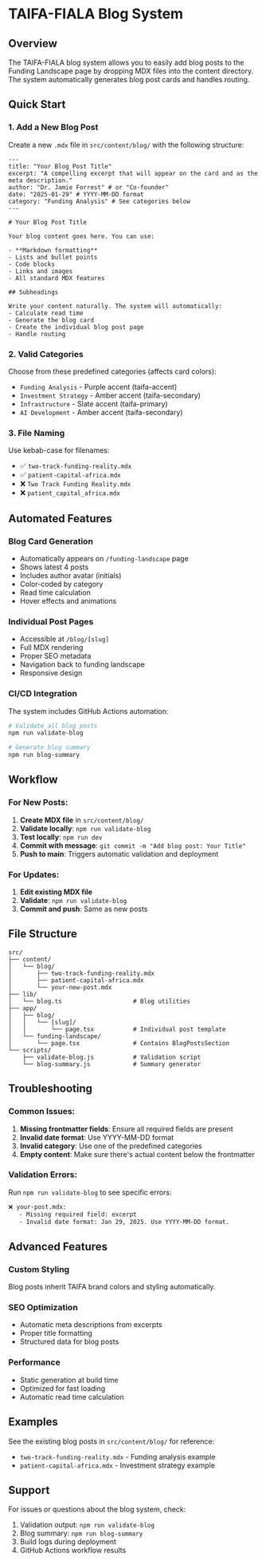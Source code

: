 # TAIFA-FIALA Blog System

## Overview

The TAIFA-FIALA blog system allows you to easily add blog posts to the Funding Landscape page by dropping MDX files into the content directory. The system automatically generates blog post cards and handles routing.

## Quick Start

### 1. Add a New Blog Post

Create a new `.mdx` file in `src/content/blog/` with the following structure:

```mdx
---
title: "Your Blog Post Title"
excerpt: "A compelling excerpt that will appear on the card and as the meta description."
author: "Dr. Jamie Forrest" # or "Co-founder"
date: "2025-01-29" # YYYY-MM-DD format
category: "Funding Analysis" # See categories below
---

# Your Blog Post Title

Your blog content goes here. You can use:

- **Markdown formatting**
- Lists and bullet points
- Code blocks
- Links and images
- All standard MDX features

## Subheadings

Write your content naturally. The system will automatically:
- Calculate read time
- Generate the blog card
- Create the individual blog post page
- Handle routing
```

### 2. Valid Categories

Choose from these predefined categories (affects card colors):
- `Funding Analysis` - Purple accent (taifa-accent)
- `Investment Strategy` - Amber accent (taifa-secondary) 
- `Infrastructure` - Slate accent (taifa-primary)
- `AI Development` - Amber accent (taifa-secondary)

### 3. File Naming

Use kebab-case for filenames:
- ✅ `two-track-funding-reality.mdx`
- ✅ `patient-capital-africa.mdx`
- ❌ `Two Track Funding Reality.mdx`
- ❌ `patient_capital_africa.mdx`

## Automated Features

### Blog Card Generation
- Automatically appears on `/funding-landscape` page
- Shows latest 4 posts
- Includes author avatar (initials)
- Color-coded by category
- Read time calculation
- Hover effects and animations

### Individual Post Pages
- Accessible at `/blog/[slug]`
- Full MDX rendering
- Proper SEO metadata
- Navigation back to funding landscape
- Responsive design

### CI/CD Integration

The system includes GitHub Actions automation:

```bash
# Validate all blog posts
npm run validate-blog

# Generate blog summary
npm run blog-summary
```

## Workflow

### For New Posts:

1. **Create MDX file** in `src/content/blog/`
2. **Validate locally**: `npm run validate-blog`
3. **Test locally**: `npm run dev`
4. **Commit with message**: `git commit -m "Add blog post: Your Title"`
5. **Push to main**: Triggers automatic validation and deployment

### For Updates:

1. **Edit existing MDX file**
2. **Validate**: `npm run validate-blog`
3. **Commit and push**: Same as new posts

## File Structure

```
src/
├── content/
│   └── blog/
│       ├── two-track-funding-reality.mdx
│       ├── patient-capital-africa.mdx
│       └── your-new-post.mdx
├── lib/
│   └── blog.ts                    # Blog utilities
├── app/
│   ├── blog/
│   │   └── [slug]/
│   │       └── page.tsx           # Individual post template
│   └── funding-landscape/
│       └── page.tsx               # Contains BlogPostsSection
└── scripts/
    ├── validate-blog.js           # Validation script
    └── blog-summary.js            # Summary generator
```

## Troubleshooting

### Common Issues:

1. **Missing frontmatter fields**: Ensure all required fields are present
2. **Invalid date format**: Use YYYY-MM-DD format
3. **Invalid category**: Use one of the predefined categories
4. **Empty content**: Make sure there's actual content below the frontmatter

### Validation Errors:

Run `npm run validate-blog` to see specific errors:
```bash
❌ your-post.mdx:
   - Missing required field: excerpt
   - Invalid date format: Jan 29, 2025. Use YYYY-MM-DD format.
```

## Advanced Features

### Custom Styling
Blog posts inherit TAIFA brand colors and styling automatically.

### SEO Optimization
- Automatic meta descriptions from excerpts
- Proper title formatting
- Structured data for blog posts

### Performance
- Static generation at build time
- Optimized for fast loading
- Automatic read time calculation

## Examples

See the existing blog posts in `src/content/blog/` for reference:
- `two-track-funding-reality.mdx` - Funding analysis example
- `patient-capital-africa.mdx` - Investment strategy example

## Support

For issues or questions about the blog system, check:
1. Validation output: `npm run validate-blog`
2. Blog summary: `npm run blog-summary`
3. Build logs during deployment
4. GitHub Actions workflow results
